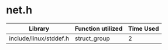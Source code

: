 # net.h

| Library | Function utilized | Time Used |
| - | - | - |
| include/linux/stddef.h | struct_group | 2 |
